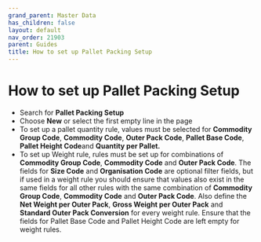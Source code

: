 ```yaml
---
grand_parent: Master Data
has_children: false
layout: default
nav_order: 21903
parent: Guides
title: How to set up Pallet Packing Setup
---
```


# How to set up Pallet Packing Setup

* Search for **Pallet Packing Setup**
* Choose **New** or select the first empty line in the page
* To set up a pallet quantity rule, values must be selected for **Commodity Group Code**, **Commodity Code**, **Outer Pack Code**, **Pallet Base Code**, **Pallet Height Code**and **Quantity per Pallet.**
* To set up Weight rule, rules must be set up for combinations of **Commodity Group Code**, **Commodity Code** and **Outer Pack Code**. The fields for **Size Code** and **Organisation Code** are optional filter fields, but if used in a weight rule you should ensure that values also exist in the same fields for all other rules with the same combination of **Commodity Group Code**, **Commodity Code** and **Outer Pack Code**. Also define the **Net Weight per Outer Pack**, **Gross Weight per Outer Pack** and **Standard Outer Pack Conversion** for every weight rule. Ensure that the fields for Pallet Base Code and Pallet Height Code are left empty for weight rules.